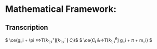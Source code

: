 # Mathematical Framework:
## Transcription
$    \ce{g_i + \pi <=>T[$k_{1;i}^{+}$][$k_{1;i}^{-}$] $C_i$}$
 $   \ce{$C_i$ &->T[$k^{\theta}_{1;i}$] g_i + $\pi$ + m_i} $
